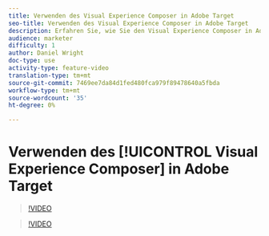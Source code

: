 ```yaml
---
title: Verwenden des Visual Experience Composer in Adobe Target
seo-title: Verwenden des Visual Experience Composer in Adobe Target
description: Erfahren Sie, wie Sie den Visual Experience Composer in Adobe Target verwenden.
audience: marketer
difficulty: 1
author: Daniel Wright
doc-type: use
activity-type: feature-video
translation-type: tm+mt
source-git-commit: 7469ee7da84d1fed480fca979f89478640a5fbda
workflow-type: tm+mt
source-wordcount: '35'
ht-degree: 0%

---
```



# Verwenden des [!UICONTROL Visual Experience Composer] in Adobe Target

>[!VIDEO](https://video.tv.adobe.com/v/17399/?quality=12)

>[!VIDEO](https://video.tv.adobe.com/v/17401/?quality=12)
